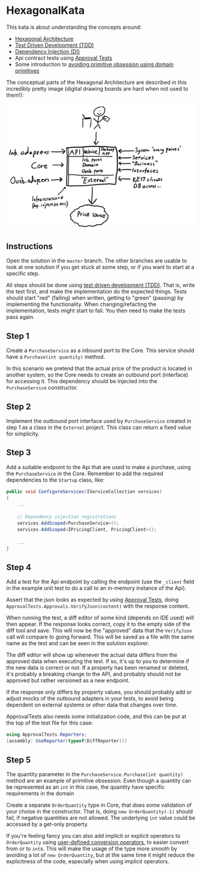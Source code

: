 # HexagonalKata

This kata is about understanding the concepts around:

* [Hexagonal Architecture](https://blog.octo.com/en/hexagonal-architecture-three-principles-and-an-implementation-example/)
* [Test Driven Development (TDD)](https://en.wikipedia.org/wiki/Test-driven_development)
* [Dependency Injection (DI)](https://docs.microsoft.com/en-us/aspnet/core/fundamentals/dependency-injection)
* Api contract tests using [Approval Tests](https://github.com/approvals/ApprovalTests.Net)
* Some introduction to [avoiding primitive obsession using domain primitives](https://enterprisecraftsmanship.com/posts/functional-c-primitive-obsession/)

The conceptual parts of the Hexagonal Architecture are described in this incredibly pretty image (digital drawing boards are hard when not used to them!):

![Conceptual image](conceptual.png)

## Instructions
Open the solution in the `master` branch. The other branches are usable to look at one solution if you get stuck at some step, or if you want to start at a specific step.

All steps should be done using [test driven development (TDD)](https://en.wikipedia.org/wiki/Test-driven_development). That is, write the test first, and make the implementation do the expected things. Tests should start "red" (failing) when written, getting to "green" (passing) by implementing the functionality. When changing/refacting the implementation, tests might start to fail. You then need to make the tests pass again.

## Step 1

Create a `PurchaseService` as a inbound port to the Core. This service should have a `Purchase(int quantity)` method.

In this scenario we pretend that the actual price of the product is located in another system, so the Core needs to create an outbound port (interface) for accessing it. This dependency should be injected into the `PurchaseService` constructor.

## Step 2

Implement the outbound port interface used by `PurchaseService` created in step 1 as a class in the `External` project. This class can return a fixed value for simplicity.

## Step 3

Add a suitable endpoint to the Api that are used to make a purchase, using the `PurchaseService` in the Core. Remember to add the required dependencies to the `Startup` class, like:

```csharp
public void ConfigureServices(IServiceCollection services)
{
    ...

    // Dependency injection registrations
    services.AddScoped<PurchaseService>();
    services.AddScoped<IPricingClient, PricingClient>();

    ...
}
```

## Step 4

Add a test for the Api endpoint by calling the endpoint (use the `_client` field in the example unit test to do a call to an in-memory instance of the Api).

Assert that the json looks as expected by using [Approval Tests](https://github.com/approvals/ApprovalTests.Net), doing `ApprovalTests.Approvals.VerifyJson(content)` with the response content.

When running the test, a diff editor of some kind (depends on IDE used) will then appear. If the response looks correct, copy it to the empty side of the diff tool and save. This will now be the "approved" data that the `VerifyJson` call will compare to going forward. This will be saved as a file with the same name as the test and can be seen in the solution explorer.

The diff editor will show up whenever the actual data differs from the approved data when executing the test. If so, it's up to you to determine if the new data is correct or not. If a property has been renamed or deleted, it's probably a breaking change to the API, and probably should not be approved but rather versioned as a new endpoint.

If the response only differs by property values, you should probably add or adjust mocks of the outbound adapters in your tests, to avoid being dependent on external systems or other data that changes over time.

ApprovalTests also needs some initialization code, and this can be put at the top of the test file for this case:

```csharp
using ApprovalTests.Reporters;
[assembly: UseReporter(typeof(DiffReporter))]
```

## Step 5

The quantity parameter in the `PurchaseService.Purchase(int quantity)` method are an example of primitive obsession. Even though a quantity can be represented as an `int` in this case, the quantity have specific requirements in the domain

Create a separate `OrderQuantity` type in Core, that does some validation of your choise in the constructor. That is, doing `new OrderQuantity(-1)` should fail, if negative quantities are not allowed. The underlying `int` value could be accessed by a get-only property.

If you're feeling fancy you can also add implicit or explicit operators to `OrderQuantity` using [user-defined conversion operators](https://docs.microsoft.com/en-us/dotnet/csharp/language-reference/operators/user-defined-conversion-operators), to easier convert from or to `int`s. This will make the usage of the type more smooth by avoiding a lot of `new OrderQuantity`, but at the same time it might reduce the explicitness of the code, especially when using implicit operators.